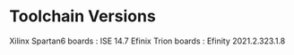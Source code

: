 # Toolchain Versions

Xilinx Spartan6 boards : ISE 14.7
Efinix Trion boards : Efinity 2021.2.323.1.8
